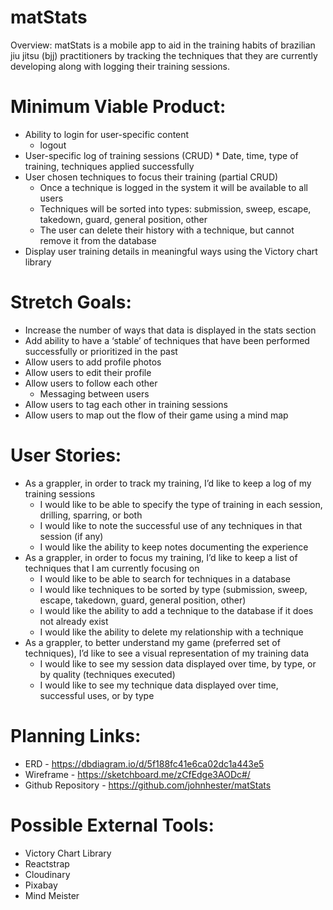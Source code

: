 # matStats
Overview: matStats is a mobile app to aid in the training habits of brazilian jiu jitsu (bjj) practitioners by tracking the techniques that they are currently developing along with logging their training sessions.

# Minimum Viable Product: 
* Ability to login for user-specific content
    * logout
* User-specific log of training sessions (CRUD)
      * Date, time, type of training, techniques applied successfully
* User chosen techniques to focus their training (partial CRUD)
    * Once a technique is logged in the system it will be available to all users
    * Techniques will be sorted into types: submission, sweep, escape, takedown, guard, general position, other
    * The user can delete their history with a technique, but cannot remove it from the database
* Display user training details in meaningful ways using the Victory chart library

# Stretch Goals:
* Increase the number of ways that data is displayed in the stats section
* Add ability to have a ‘stable’ of techniques that have been performed successfully or prioritized in the past
* Allow users to add profile photos 
* Allow users to edit their profile
* Allow users to follow each other
    * Messaging between users
* Allow users to tag each other in training sessions
* Allow users to map out the flow of their game using a mind map

# User Stories:
* As a grappler, in order to track my training, I’d like to keep a log of my training sessions
    * I would like to be able to specify the type of training in each session, drilling, sparring, or both
    * I would like to note the successful use of any techniques in that session (if any)
    * I would like the ability to keep notes documenting the experience
* As a grappler, in order to focus my training, I’d like to keep a list of techniques that I am currently focusing on
    * I would like to be able to search for techniques in a database
    * I would like techniques to be sorted by type (submission, sweep, escape, takedown, guard, general position, other)
    * I would like the ability to add a technique to the database if it does not already exist
    * I would like the ability to delete my relationship with a technique
* As a grappler, to better understand my game (preferred set of techniques), I’d like to see a visual representation of my training data
     * I would like to see my session data displayed over time, by type, or by quality (techniques executed)
     * I would like to see my technique data displayed over time, successful uses, or by type
     
# Planning Links:
* ERD - https://dbdiagram.io/d/5f188fc41e6ca02dc1a443e5
* Wireframe - https://sketchboard.me/zCfEdge3AODc#/
* Github Repository - https://github.com/johnhester/matStats

# Possible External Tools:
* Victory Chart Library
* Reactstrap
* Cloudinary
* Pixabay
* Mind Meister
